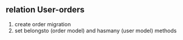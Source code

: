 
relation User-orders
--------------------

1. create order migration
2. set belongsto (order model) and hasmany (user model) methods



